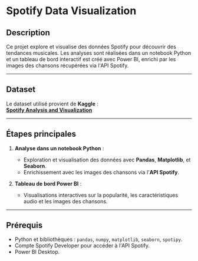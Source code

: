 # Spotify Data Visualization

## Description  
Ce projet explore et visualise des données Spotify pour découvrir des tendances musicales. Les analyses sont réalisées dans un notebook Python et un tableau de bord interactif est créé avec Power BI, enrichi par les images des chansons récupérées via l'API Spotify.  

---

## Dataset  
Le dataset utilisé provient de **Kaggle** :  
**[Spotify Analysis and Visualization](https://www.kaggle.com/datasets/sarametawea/spotify-analysis-and-visualization)**  

---

## Étapes principales  
1. **Analyse dans un notebook Python** :  
   - Exploration et visualisation des données avec **Pandas**, **Matplotlib**, et **Seaborn**.  
   - Enrichissement avec les images des chansons via l'**API Spotify**.  

2. **Tableau de bord Power BI** :  
   - Visualisations interactives sur la popularité, les caractéristiques audio et les images des chansons.  

---

## Prérequis  
- Python et bibliothèques : `pandas`, `numpy`, `matplotlib`, `seaborn`, `spotipy`.  
- Compte Spotify Developer pour accéder à l'API Spotify.  
- Power BI Desktop.  
